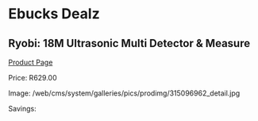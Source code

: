 
# Ebucks Dealz
## Ryobi: 18M Ultrasonic Multi Detector & Measure
[Product Page](https://www.ebucks.com/web/shop/productSelected.do?prodId=315096962&catId=370101825)

Price: R629.00

Image: /web/cms/system/galleries/pics/prodimg/315096962_detail.jpg

Savings: 


	